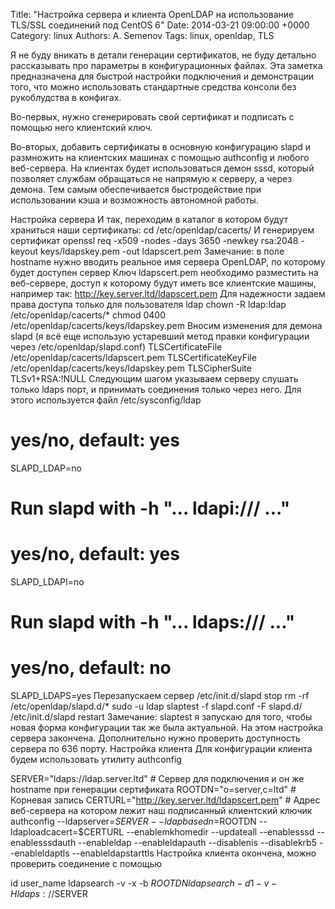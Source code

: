 Title: "Настройка сервера и клиента OpenLDAP на использование TLS/SSL соединений под CentOS 6"
Date: 2014-03-21 09:00:00 +0000
Category: linux
Authors: A. Semenov
Tags: linux, openldap, TLS

Я не буду вникать в детали генерации сертификатов, не буду детально рассказывать про параметры в конфигурационных файлах. Эта заметка предназначена для быстрой настройки подключения и демонстрации того, что можно использовать стандартные средства консоли без рукоблудства в конфигах. 

<!--more-->

Во-первых, нужно сгенерировать свой сертификат и подписать с помощью него клиентский ключ.

Во-вторых, добавить сертификаты в основную конфигурацию slapd и размножить на клиентских машинах с помощью authconfig и любого веб-сервера.
На клиентах будет использоваться демон sssd, который позволяет службам обращаться не напрямую к серверу, а через демона. Тем самым обеспечивается быстродействие при использовании кэша и возможность автономной работы.

Настройка сервера
И так, переходим в каталог в котором будут храниться наши сертификаты:
cd /etc/openldap/cacerts/
И генерируем сертификат
openssl req -x509 -nodes -days 3650 -newkey rsa:2048 -keyout keys/ldapskey.pem -out ldapscert.pem
Замечание: в поле hostname нужно вводить реальное имя сервера OpenLDAP, по которому будет доступен сервер
Ключ ldapscert.pem необходимо разместить на веб-сервере, доступ к которому будут иметь все клиентские машины, например так: http://key.server.ltd/ldapscert.pem
Для надежности задаем права доступа только для пользователя ldap
chown -R ldap:ldap /etc/openldap/cacerts/*
chmod 0400 /etc/openldap/cacerts/keys/ldapskey.pem
Вносим изменения для демона slapd (я всё еще использую устаревший метод правки конфигурации через /etc/openldap/slapd.conf)
TLSCertificateFile      /etc/openldap/cacerts/ldapscert.pem
TLSCertificateKeyFile   /etc/openldap/cacerts/keys/ldapskey.pem
TLSCipherSuite TLSv1+RSA:!NULL
Следующим шагом указываем серверу слушать только ldaps порт, и принимать соединения только через него.
Для этого используется файл /etc/sysconfig/ldap
#   yes/no, default: yes
SLAPD_LDAP=no

# Run slapd with -h "... ldapi:/// ..."
#   yes/no, default: yes
SLAPD_LDAPI=no

# Run slapd with -h "... ldaps:/// ..."
#   yes/no, default: no
SLAPD_LDAPS=yes
Перезапускаем сервер
/etc/init.d/slapd stop
rm -rf /etc/openldap/slapd.d/*
sudo -u ldap slaptest -f slapd.conf -F slapd.d/
/etc/init.d/slapd restart
Замечание: slaptest я запускаю для того, чтобы новая форма конфигурации так же была актуальной.
На этом настройка сервера закончена. Дополнительно нужно проверить доступность сервера по 636 порту.
Настройка клиента
Для конфигурации клиента будем использовать утилиту authconfig

SERVER="ldaps://ldap.server.ltd" # Сервер для подключения и он же hostname при генерации сертификата
ROOTDN="o=server,c=ltd" # Корневая запись
CERTURL="http://key.server.ltd/ldapscert.pem" # Адрес веб-сервера на котором лежит наш подписанный клиентский ключик
authconfig --ldapserver=$SERVER --ldapbasedn=$ROOTDN --ldaploadcacert=$CERTURL --enablemkhomedir --updateall --enablesssd --enablesssdauth --enableldap --enableldapauth --disablenis --disablekrb5 --enableldaptls --enableldapstarttls
Настройка клиента окончена, можно проверить соединение с помощью

id user_name
ldapsearch -v -x -b $ROOTDN
ldapsearch -d 1 -v -H ldaps://$SERVER

